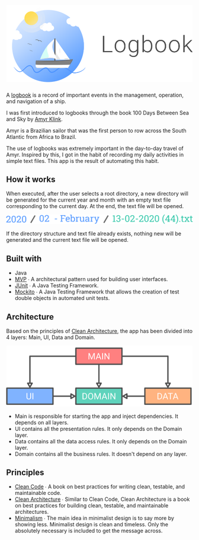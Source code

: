 # ![](design/header.svg)
A [logbook](https://en.wikipedia.org/wiki/Logbook) is a record of important events in the management, operation, and navigation of a ship.

I was first introduced to logbooks through the book 100 Days Between Sea and Sky by [Amyr Klink](https://en.wikipedia.org/wiki/Amyr_Klink).

Amyr is a Brazilian sailor that was the first person to row across the South Atlantic from Africa to Brazil.

The use of logbooks was extremely important in the day-to-day travel of Amyr. Inspired by this, I got in the habit of recording my daily activities in simple text files.
This app is the result of automating this habit.

## How it works
When executed, after the user selects a root directory, a new directory will be generated for the current year and month with an empty text file corresponding to the current day. At the end, the text file will be opened.

![](design/structure.svg)

If the directory structure and text file already exists, nothing new will be generated and the current text file will be opened.

## Built with
* Java
* [MVP](https://en.wikipedia.org/wiki/Model-view-presenter) ∙ A architectural pattern used for building user interfaces.
* [JUnit](https://junit.org/) ∙ A Java Testing Framework.
* [Mockito](https://site.mockito.org/) ∙ A Java Testing Framework that allows the creation of test double objects in automated unit tests.

## Architecture
Based on the principles of [Clean Architecture](https://blog.cleancoder.com/uncle-bob/2012/08/13/the-clean-architecture.html), the app has been divided into 4 layers: Main, UI, Data and Domain.

![](design/architecture.svg)

* Main is responsible for starting the app and inject dependencies. It depends on all layers.
* UI contains all the presentation rules. It only depends on the Domain layer.
* Data contains all the data access rules. It only depends on the Domain layer.
* Domain contains all the business rules. It doesn't depend on any layer.

## Principles
* [Clean Code](https://www.amazon.com/Clean-Code-Handbook-Software-Craftsmanship/dp/0132350882) ∙ A book on best practices for writing clean, testable, and maintainable code.
* [Clean Architecture](https://www.amazon.com/Clean-Architecture-Craftsmans-Software-Structure/dp/0134494164) ∙ Similar to Clean Code, Clean Architecture is a book on best practices for building clean, testable, and maintainable architectures.
* [Minimalism](https://visme.co/blog/minimalist-graphic-design/) ∙ The main idea in minimalist design is to say more by showing less. Minimalist design is clean and timeless. Only the absolutely necessary is included to get the message across.
